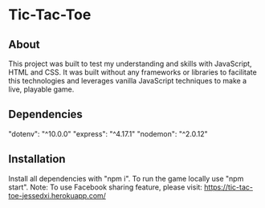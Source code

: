 # Tic-Tac-Toe

## About

This project was built to test my understanding and skills with JavaScript, HTML and CSS. It was built without any frameworks or libraries to facilitate this technologies and leverages vanilla JavaScript techniques to make a live, playable game.

## Dependencies

"dotenv": "^10.0.0"
"express": "^4.17.1"
"nodemon": "^2.0.12"

## Installation

Install all dependencies with "npm i".
To run the game locally use "npm start".
Note: To use Facebook sharing feature, please visit:
https://tic-tac-toe-jessedxi.herokuapp.com/

